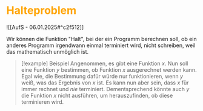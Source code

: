 # <font color = "orange">Halteproblem</font>
![[AufS - 06.01.2025#^c2f512]]

Wir können die Funktion "Halt", bei der ein Programm berechnen soll, ob ein anderes Programm irgendwann einmal terminiert wird, nicht schreiben, weil das mathematisch unmöglich ist.

>[!example] Beispiel
>Angenommen, es gibt eine Funktion $x$. Nun soll eine Funktion $y$ bestimmen, ob Funktion $x$ ausgerechnet werden kann. Egal wie, die Bestimmung dafür würde nur funktionieren, wenn $y$ weiß, was das Ergebnis von $x$ ist. Es kann nun aber sein, dass $x$ für immer rechnet und *nie* terminiert. Dementsprechend könnte auch $y$ die Funktion $x$ nicht ausführen, um herauszufinden, ob diese terminieren wird.

